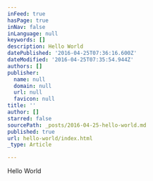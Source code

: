 ```yaml
---
inFeed: true
hasPage: true
inNav: false
inLanguage: null
keywords: []
description: Hello World
datePublished: '2016-04-25T07:36:16.600Z'
dateModified: '2016-04-25T07:35:54.944Z'
authors: []
publisher:
  name: null
  domain: null
  url: null
  favicon: null
title: ''
author: []
starred: false
sourcePath: _posts/2016-04-25-hello-world.md
published: true
url: hello-world/index.html
_type: Article

---
```

Hello World
